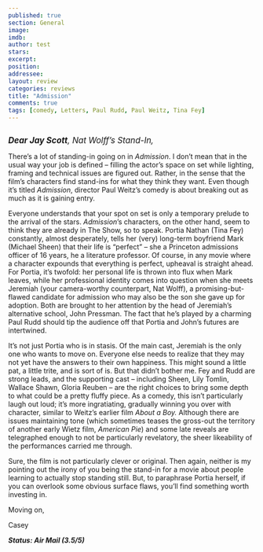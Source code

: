 ```yaml
---
published: true
section: General
image: 
imdb: 
author: test 
stars: 
excerpt: 
position: 
addressee: 
layout: review
categories: reviews
title: "Admission"
comments: true
tags: [comedy, Letters, Paul Rudd, Paul Weitz, Tina Fey]
---
```

<div><p><p class="Body1"><span class="full-image-block ssNonEditable"><span><a href="/letters/2013/3/24/amission.html"><img src="http://static.squarespace.com/static/5005f6bcc4aa41161b33e89e/5329cf1fe4b07c068ebf74de/5329cf1fe4b07c068ebf77f8/1364100356074/admission.jpg" alt="" /></a></span></span><br /><p class="Body1"><span style="font-size:120%;"><strong><em>Dear Jay Scott</em></strong><em>, Nat Wolff&#8217;s Stand-In,</em></span><br /><p class="Body1">There&#8217;s a lot of standing-in going on in <em>Admission</em>. I don&#8217;t mean that in the usual way your job is defined &ndash; filling the actor&rsquo;s space on set while lighting, framing and technical issues are figured out. Rather, in the sense that the film&#8217;s characters find stand-ins for what they think they want.  Even though it&#8217;s titled <em>Admission</em>, director Paul Weitz&#8217;s comedy is about breaking out as much as it is gaining entry.<br /><p class="Body1">Everyone understands that your spot on set is only a temporary prelude to the arrival of the stars. <em>Admission</em>&#8217;s characters, on the other hand, seem to think they are already in The Show, so to speak. Portia Nathan (Tina Fey) constantly, almost desperately, tells her (very) long-term boyfriend Mark (Michael Sheen) that their life is &#8220;perfect&#8221; &ndash; she a Princeton admissions officer of 16 years, he a literature professor. Of course, in any movie where a character expounds that everything is perfect, upheaval is straight ahead. For Portia, it&rsquo;s twofold: her personal life is thrown into flux when Mark leaves, while her professional identity comes into question when she meets Jeremiah (your camera-worthy counterpart, Nat Wolff), a promising-but-flawed candidate for admission who may also be the son she gave up for adoption. Both are brought to her attention by the head of Jeremiah&rsquo;s alternative school, John Pressman. The fact that he&rsquo;s played by a charming Paul Rudd should tip the audience off that Portia and John&rsquo;s futures are intertwined.<br /><p class="Body1">It&rsquo;s not just Portia who is in stasis. Of the main cast, Jeremiah is the only one who wants to move on. Everyone else needs to realize that they may not yet have the answers to their own happiness. This might sound a little pat, a little trite, and is sort of is. But that didn&rsquo;t bother me. Fey and Rudd are strong leads, and the supporting cast &ndash; including Sheen, Lily Tomlin, Wallace Shawn, Gloria Reuben &ndash; are the right choices to bring some depth to what could be a pretty fluffy piece. As a comedy, this isn&rsquo;t particularly laugh out loud; it&rsquo;s more ingratiating, gradually winning you over with character, similar to Weitz&rsquo;s earlier film <em>About a Boy.</em> Although there are issues maintaining tone (which sometimes teases the gross-out the territory of another early Wietz film, <em>American Pie</em>) and some late reveals are telegraphed enough to not be particularly revelatory, the sheer likeability of the performances carried me through.<br /><p class="Body1">Sure, the film is not particularly clever or original. Then again, neither is my pointing out the irony of you being the stand-in for a movie about people learning to actually stop standing still. But, to paraphrase Portia herself, if you can overlook some obvious surface flaws, you&rsquo;ll find something worth investing in. <br /><p class="Body1">Moving on,<br /><p class="Body1">Casey<strong><em> </em></strong><br /><p class="Body1"><strong><em>Status: Air Mail (3.5/5)</em></strong><strong><em></em></strong></p></div>
